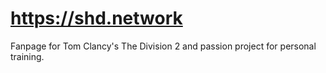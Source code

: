 # https://shd.network
Fanpage for Tom Clancy's The Division 2 and passion project for personal training.